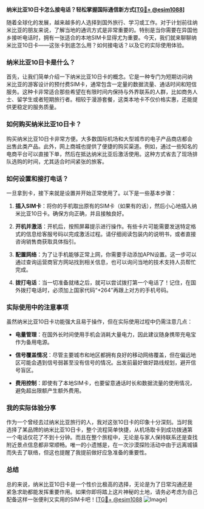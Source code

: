 **纳米比亚10日卡怎么接电话？轻松掌握国际通信新方式[[TG💪+ @esim1088](https://t.me/s/esim1088)]**

随着全球化的发展，越来越多的人选择到国外旅行、学习或工作。对于计划前往纳米比亚的朋友来说，了解当地的通讯方式是非常重要的。特别是当你需要在异国他乡接听电话时，拥有一张适合的本地SIM卡显得尤为重要。今天，我们就来聊聊纳米比亚10日卡——这张卡到底怎么用？如何接电话？以及它的实际使用体验。

### 纳米比亚10日卡是什么？

首先，让我们简单介绍一下纳米比亚10日卡的概念。它是一种专门为短期访问纳米比亚的游客设计的预付费SIM卡，通常包含一定量的数据流量、通话时间和短信服务。这种卡非常适合那些希望在有限时间内保持与外界联系的人群，比如商务人士、留学生或者短期旅行者。相较于漫游套餐，这类本地卡不仅价格实惠，还能提供更稳定的服务质量。

### 如何购买纳米比亚10日卡？

购买纳米比亚10日卡非常方便。大多数国际机场和大型城市的电子产品商店都会出售此类产品。此外，网上商城也提供了便捷的购买渠道。例如，通过一些知名的电商平台可以直接下单，然后在抵达纳米比亚后激活使用。这种方式省去了现场排队选购的时间，尤其适合时间紧张的旅客。

### 如何设置和接打电话？

一旦拿到卡，接下来就是设置并开始正常使用了。以下是一些基本步骤：

1. **插入SIM卡**：将你的手机取出原有的SIM卡（如果有的话），然后小心地插入纳米比亚10日卡。确保方向正确，并且接触良好。
   
2. **开机并激活**：开机后，按照屏幕提示进行操作。有些卡片可能需要发送特定格式的信息给客服号码以完成激活过程。请仔细阅读包装内的说明书，或者直接咨询销售商获取具体指引。

3. **配置网络**：为了让手机能够正常上网，你需要手动添加APN设置。这一步可以通过查询运营商官方网站找到相关信息，也可以询问当地的技术支持人员帮忙完成。

4. **拨打电话**：当一切准备就绪之后，就可以尝试拨打第一个电话了！记住，在国外拨打电话时，必须加上国家代码“+264”再跟上对方的手机号码。

### 实际使用中的注意事项

虽然纳米比亚10日卡功能强大且易于操作，但在实际使用过程中仍需注意几点：

- **电量管理**：在国外长时间使用手机会消耗大量电力，因此建议随身携带充电宝作为备用电源。
  
- **信号覆盖情况**：尽管主要城市和地区都拥有良好的移动网络覆盖，但在偏远地区可能会遇到信号弱甚至没有信号的情况。出发前最好做好路线规划，避开信号盲区。

- **费用控制**：即使有了本地SIM卡，也要留意通话时长和数据流量的使用情况，避免超出限额产生额外费用。

### 我的实际体验分享

作为一个曾经去过纳米比亚旅行的人，我对这张10日卡的印象十分深刻。当时我选择了某品牌的纳米比亚10日卡，整个流程简单快捷，从机场取卡到成功拨通第一个电话仅花了不到十分钟。而且在整个旅程中，无论是与家人保持联系还是查找附近景点信息都非常顺畅。唯一的小遗憾是，在一次沙漠探险活动中由于远离城镇而失去了联络，但这也提醒了我提前做好应急准备的重要性。

### 总结

总的来说，纳米比亚10日卡是一个性价比极高的选择，无论是为了日常沟通还是紧急求助都能发挥重要作用。如果你即将踏上这片神秘的土地，请务必考虑为自己配备这样一张便利又实用的SIM卡吧！[[TG💪+ @esim1088](https://t.me/s/esim1088) ![Image](https://i.postimg.cc/4NQfJmqS/Snipaste-2025-05-13-00-14-12.png)]